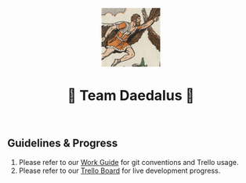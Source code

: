 <div align="center" style="display: flex-horizontal; padding-bottom: 20px;">
<img src="./Images/Daedalus.jpeg" style="width:120px">
<h1>🦉 Team Daedalus 🦉</h1>
</div>
<h2>Guidelines & Progress</h2>
<ol>
  <li>Please refer to our <a href="https://docs.google.com/document/d/1Fdjj2FTlDFWk6_iApQpDqmLbYmIvDvza_bQweYKV3mI/edit?usp=sharing">Work Guide</a> for git conventions and Trello usage.</li>
  <li>Please refer to our <a href="https://trello.com/b/4mTLllhM/dev">Trello Board</a> for live development progress.</li>
</ol>
<p></p>
